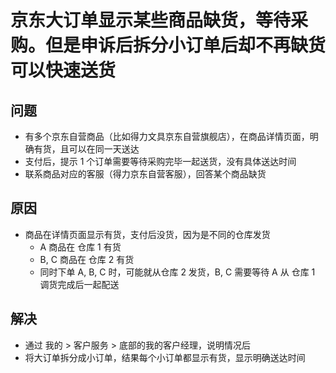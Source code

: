 # 京东大订单显示某些商品缺货，等待采购。但是申诉后拆分小订单后却不再缺货可以快速送货

## 问题
* 有多个京东自营商品（比如得力文具京东自营旗舰店），在商品详情页面，明确有货，且可以在同一天送达
* 支付后，提示 1 个订单需要等待采购完毕一起送货，没有具体送达时间
* 联系商品对应的客服（得力京东自营客服），回答某个商品缺货

## 原因
* 商品在详情页面显示有货，支付后没货，因为是不同的仓库发货
  * A 商品在 仓库 1 有货
  * B, C 商品在 仓库 2 有货
  * 同时下单 A, B, C 时，可能就从仓库 2 发货，B, C 需要等待 A 从 仓库 1 调货完成后一起配送

## 解决
* 通过 我的 > 客户服务 > 底部的我的客户经理，说明情况后
* 将大订单拆分成小订单，结果每个小订单都显示有货，显示明确送达时间
 

